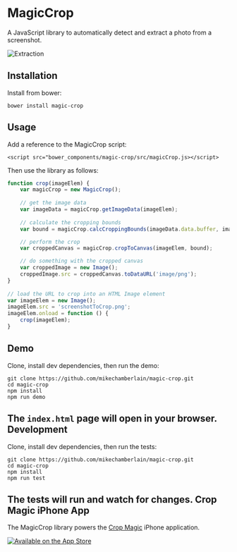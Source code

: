 MagicCrop
=========

A JavaScript library to automatically detect and extract a photo from a screenshot.

![Extraction](https://raw.githubusercontent.com/mikechamberlain/magic-crop/master/test/images/extracted.jpg)

Installation
------------
Install from bower:

```shell
bower install magic-crop
```
Usage
-----
Add a reference to the MagicCrop script:
 
`<script src="bower_components/magic-crop/src/magicCrop.js></script>`

Then use the library as follows:

```javascript
function crop(imageElem) {
    var magicCrop = new MagicCrop();
        
    // get the image data
    var imageData = magicCrop.getImageData(imageElem);
    
    // calculate the cropping bounds
    var bound = magicCrop.calcCroppingBounds(imageData.data.buffer, imageData.width, imageData.height);

    // perform the crop
    var croppedCanvas = magicCrop.cropToCanvas(imageElem, bound);

    // do something with the cropped canvas
    var croppedImage = new Image();
    croppedImage.src = croppedCanvas.toDataURL('image/png');
}
    
// load the URL to crop into an HTML Image element
var imageElem = new Image();
imageElem.src = 'screenshotToCrop.png';
imageElem.onload = function () {
    crop(imageElem);
}
```
Demo
----
Clone, install dev dependencies, then run the demo:

```shell
git clone https://github.com/mikechamberlain/magic-crop.git
cd magic-crop
npm install
npm run demo
```

The `index.html` page will open in your browser.
Development
-----------
Clone, install dev dependencies, then run the tests:

```shell
git clone https://github.com/mikechamberlain/magic-crop.git
cd magic-crop
npm install
npm run test
```
The tests will run and watch for changes.
Crop Magic iPhone App
---------------------
The MagicCrop library powers the [Crop Magic](https://itunes.apple.com/us/app/crop-magic/id1061397658?mt=8) iPhone application.

[![Available on the App Store](https://raw.githubusercontent.com/mikechamberlain/magic-crop/master/test/images/app-store.png)](https://itunes.apple.com/us/app/crop-magic/id1061397658?mt=8)

 
